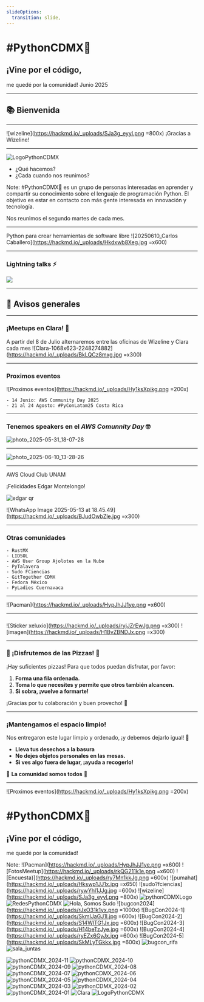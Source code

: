 ```yaml
---
slideOptions:
  transition: slide,
---
```


<!-- .slide: data-background-gradient="linear-gradient(to bottom, #283b95, #283b95)" -->

# #PythonCDMX🐍
## ¡Vine por el código,
me quedé por la comunidad!
Junio 2025


---

## :books: Bienvenida

----

![wizeline](https://hackmd.io/_uploads/SJa3g_eyyl.png =800x)
¡Gracias a Wizeline!

----

<!-- .slide: data-background-gradient="linear-gradient(to bottom, #299a43, #e22e41)" -->

![LogoPythonCDMX](https://hackmd.io/_uploads/HJGISmao1g.png)


- ¿Qué hacemos?
- ¿Cada cuando nos reunimos?

Note:
#PythonCDMX🐍 es un grupo de personas interesadas en aprender y compartir su conocimiento sobre el lenguaje de programación Python. El objetivo es estar en contacto con más gente interesada en innovación y tecnología.

Nos reunimos el segundo martes de cada mes.

---

<!-- .slide: data-background-gradient="linear-gradient(to bottom, #283b95, #38d97c)" -->
Python para crear herramientas de software libre
![20250610_Carlos Caballero](https://hackmd.io/_uploads/Hkdxwb8Xeg.jpg =x600)


---

### Lightning talks ⚡

![](https://res.cloudinary.com/uktv/image/upload/v1375370891/err4wnmueojcwzrrsucu.jpg)

---

<!-- .slide: data-background-gradient="linear-gradient(to bottom, #283b95, #17b2c3)" -->
## :closed_book: Avisos generales

----

### ¡Meetups en Clara! 🎉

A partir del 8 de Julio alternaremos entre las oficinas de Wizeline y Clara cada mes
![Clara-1068x623-2248274882](https://hackmd.io/_uploads/BkLQCz8mxg.jpg =x300)


----

<!-- .slide: data-background-gradient="linear-gradient(to bottom, #14726f, #07dfd9)" -->
### **Proximos eventos**

![Proximos eventos](https://hackmd.io/_uploads/Hy1ksXpikg.png =200x)

    - 14 Junio: AWS Community Day 2025
    - 21 al 24 Agosto: #PyConLatam25 Costa Rica

----

<!-- .slide: data-background-gradient="linear-gradient(to bottom, #1b3b62, #190920)" -->
### Tenemos speakers en el *AWS Comunnity Day* 🤓

![photo_2025-05-31_18-07-28](https://hackmd.io/_uploads/H1ZfJm8Xgx.jpg)

----

<!-- .slide: data-background-gradient="linear-gradient(to bottom, #1b3b62, #190920)" -->

![photo_2025-06-10_13-28-26](https://hackmd.io/_uploads/S1Wf1mUXxx.jpg)


----

AWS Cloud Club UNAM

¡Felicidades Edgar Montelongo!

![edgar qr](https://hackmd.io/_uploads/SkW5DPWZgg.gif)

![WhatsApp Image 2025-05-13 at 18.45.49](https://hackmd.io/_uploads/BJudOwbZle.jpg =x300)

----

###  **Otras comunidades**
    - RustMX
    - LIDSOL
    - AWS User Group Ajolotes en la Nube
    - PyTalavera
    - Sudo FCiencias
    - GitTogether CDMX
    - Fedora México
    - PyLadies Cuernavaca

---

<!-- .slide: data-background-gradient="linear-gradient(to bottom, #d3ddf8, #fbc076)" -->

![Pacman](https://hackmd.io/_uploads/HypJhJJ1ye.png =x600)

---

<!-- .slide: data-background-gradient="linear-gradient(to bottom, #d73276, #e8e4d6)" -->

###

![Sticker xeluxio](https://hackmd.io/_uploads/ryjJZrEwJg.png =x300)
![imagen](https://hackmd.io/_uploads/H1BvZBNDJx.png =x300)

---

<!-- .slide: data-background-gradient="linear-gradient(to bottom, #14726f, #07dfd9)" -->

### 🍕 ¡Disfrutemos de las Pizzas! 🍕

¡Hay suficientes pizzas! Para que todos puedan disfrutar, por favor:

1. **Forma una fila ordenada.**
2. **Toma lo que necesites y permite que otros también alcancen.**
3. **Si sobra, ¡vuelve a formarte!**

¡Gracias por tu colaboración y buen provecho! 🎉

---

<!-- .slide: data-background-gradient="linear-gradient(to bottom, #14726f, #07dfd9)" -->

### ¡Mantengamos el espacio limpio!

Nos entregaron este lugar limpio y ordenado, ¡y debemos dejarlo igual! 🌟

- **Lleva tus desechos a la basura**
- **No dejes objetos personales en las mesas.**
- **Si ves algo fuera de lugar, ¡ayuda a recogerlo!**

🤝 **La comunidad somos todos** 🤝

---

<!-- .slide: data-background-gradient="linear-gradient(to bottom, #283b95, #283b95)" -->



![Proximos eventos](https://hackmd.io/_uploads/Hy1ksXpikg.png =200x)
# #PythonCDMX🐍
## ¡Vine por el código,
me quedé por la comunidad!

Note:
![Pacman](https://hackmd.io/_uploads/HypJhJJ1ye.png =x600)
![FotosMeetup](https://hackmd.io/_uploads/rkQG211k1e.png =x600)
![Encuesta)](https://hackmd.io/_uploads/ry7Mn1kkJg.png =600x)
![pumahat](https://hackmd.io/_uploads/Hkswp1JJ1x.jpg =x650)
![sudo?fciencias](https://hackmd.io/_uploads/rywYhl1JJg.jpg =600x)
![wizeline](https://hackmd.io/_uploads/SJa3g_eyyl.png =800x)
![pythonCDMXLogo](https://hackmd.io/_uploads/Sy5JVOgy1x.png)
![RedesPythonCDMX](https://hackmd.io/_uploads/H1HgVOx1Je.jpg)
![Hola, Somos Sudo](https://hackmd.io/_uploads/rJa9JKlyJg.jpg)
![bugcon2024](https://hackmd.io/_uploads/rJxO31k1yx.png =1000x)
![BugCon2024-1](https://hackmd.io/_uploads/SkmIJaGJ1l.jpg =600x)
![BugCon2024-2](https://hackmd.io/_uploads/S14WlTG1Jx.jpg =600x)
![BugCon2024-3](https://hackmd.io/_uploads/H14beTzJye.jpg =600x)
![BugCon2024-4](https://hackmd.io/_uploads/ryEZx6GyJx.jpg =600x)
![BugCon2024-5](https://hackmd.io/_uploads/SkMLyTGkkx.jpg =600x)
![bugcon_rifa](https://hackmd.io/_uploads/r1LaW-Xyyx.jpg)
![sala_juntas](https://hackmd.io/_uploads/rJBqVbmyJx.jpg)

![pythonCDMX_2024-11](https://hackmd.io/_uploads/HyYLWH71kl.jpg)
![pythonCDMX_2024-10](https://hackmd.io/_uploads/SJlYI-HQy1e.jpg)
![pythonCDMX_2024-09](https://hackmd.io/_uploads/HklY8-Hmykx.jpg)
![pythonCDMX_2024-08](https://hackmd.io/_uploads/H1t8WSXy1l.jpg)
![pythonCDMX_2024-07](https://hackmd.io/_uploads/BktIbBm1Jl.jpg)
![pythonCDMX_2024-06](https://hackmd.io/_uploads/r1FUbS7k1l.jpg)
![pythonCDMX_2024-05](https://hackmd.io/_uploads/H1gF8brQyye.jpg)
![pythonCDMX_2024-04](https://hackmd.io/_uploads/rkgtIZBm11g.jpg)
![pythonCDMX_2024-03](https://hackmd.io/_uploads/SklK8WBQk1l.jpg)
![pythonCDMX_2024-02](https://hackmd.io/_uploads/BytL-Hmk1g.jpg)
![pythonCDMX_2024-01](https://hackmd.io/_uploads/rylFIZrXy1g.jpg)
![Clara](https://hackmd.io/_uploads/SyCO5y6oye.jpg)
![LogoPythonCDMX](https://hackmd.io/_uploads/HJGISmao1g.png)
